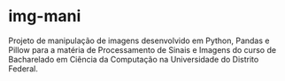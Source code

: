 # img-mani

Projeto de manipulação de imagens desenvolvido em Python, Pandas e Pillow para a matéria de Processamento de Sinais e Imagens do curso de Bacharelado em Ciência da Computação na Universidade do Distrito Federal.
